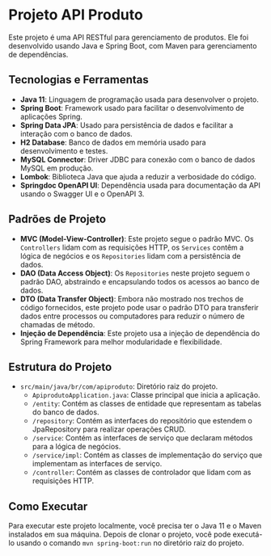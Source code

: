 # Projeto API Produto

Este projeto é uma API RESTful para gerenciamento de produtos. Ele foi desenvolvido usando Java e Spring Boot, com Maven para gerenciamento de dependências.

## Tecnologias e Ferramentas

- **Java 11**: Linguagem de programação usada para desenvolver o projeto.
- **Spring Boot**: Framework usado para facilitar o desenvolvimento de aplicações Spring.
- **Spring Data JPA**: Usado para persistência de dados e facilitar a interação com o banco de dados.
- **H2 Database**: Banco de dados em memória usado para desenvolvimento e testes.
- **MySQL Connector**: Driver JDBC para conexão com o banco de dados MySQL em produção.
- **Lombok**: Biblioteca Java que ajuda a reduzir a verbosidade do código.
- **Springdoc OpenAPI UI**: Dependência usada para documentação da API usando o Swagger UI e o OpenAPI 3.

## Padrões de Projeto

- **MVC (Model-View-Controller)**: Este projeto segue o padrão MVC. Os `Controllers` lidam com as requisições HTTP, os `Services` contêm a lógica de negócios e os `Repositories` lidam com a persistência de dados.
- **DAO (Data Access Object)**: Os `Repositories` neste projeto seguem o padrão DAO, abstraindo e encapsulando todos os acessos ao banco de dados.
- **DTO (Data Transfer Object)**: Embora não mostrado nos trechos de código fornecidos, este projeto pode usar o padrão DTO para transferir dados entre processos ou computadores para reduzir o número de chamadas de método.
- **Injeção de Dependência**: Este projeto usa a injeção de dependência do Spring Framework para melhor modularidade e flexibilidade.

## Estrutura do Projeto

- `src/main/java/br/com/apiproduto`: Diretório raiz do projeto.
    - `ApiprodutoApplication.java`: Classe principal que inicia a aplicação.
    - `/entity`: Contém as classes de entidade que representam as tabelas do banco de dados.
    - `/repository`: Contém as interfaces do repositório que estendem o JpaRepository para realizar operações CRUD.
    - `/service`: Contém as interfaces de serviço que declaram métodos para a lógica de negócios.
    - `/service/impl`: Contém as classes de implementação do serviço que implementam as interfaces de serviço.
    - `/controller`: Contém as classes de controlador que lidam com as requisições HTTP.

## Como Executar

Para executar este projeto localmente, você precisa ter o Java 11 e o Maven instalados em sua máquina. Depois de clonar o projeto, você pode executá-lo usando o comando `mvn spring-boot:run` no diretório raiz do projeto.